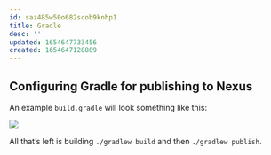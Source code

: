 ```yaml
---
id: saz485w50o682scob9knhp1
title: Gradle
desc: ''
updated: 1654647733456
created: 1654647128809
---
```


## Configuring Gradle for publishing to Nexus

An example `build.gradle` will look something like this:

![](https://res.cloudinary.com/zubayr/image/upload/v1654647349/wiki/oycxy56ehtdfouhrk1xt.png)

All that’s left is building `./gradlew build` and then `./gradlew publish`.
